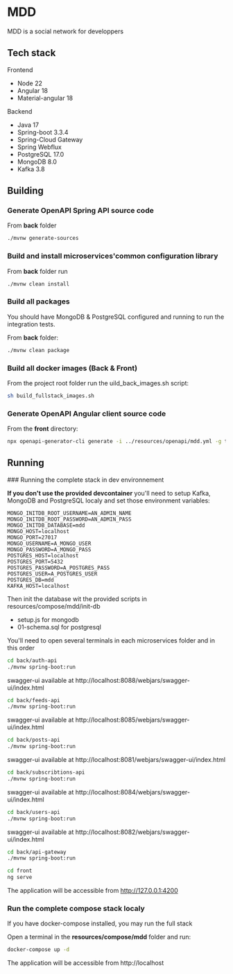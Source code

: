 # MDD

MDD is a social network for developpers

## Tech stack

Frontend
* Node 22
* Angular 18
* Material-angular 18

Backend
* Java 17
* Spring-boot 3.3.4
* Spring-Cloud Gateway
* Spring Webflux
* PostgreSQL 17.0
* MongoDB 8.0
* Kafka 3.8

## Building

### Generate OpenAPI Spring API source code

From **back** folder

```bash
./mvnw generate-sources
```

### Build and install microservices'common configuration library

From **back** folder run

```bash
./mvnw clean install
```

### Build all packages

You should have MongoDB & PostgreSQL configured and running to run the integration tests.

From **back** folder:

```bash
./mvnw clean package
```

### Build all docker images (Back & Front)

From the project root folder run the uild_back_images.sh script:

```bash
sh build_fullstack_images.sh
```

### Generate OpenAPI Angular client source code

From the **front** directory:

```bash
npx openapi-generator-cli generate -i ../resources/openapi/mdd.yml -g typescript-angular -o src/app/core/modules/openapi --additional-properties fileNaming=kebab-case,withInterfaces=true --generate-alias-as-model
```

## Running

### Running the complete stack in dev environnement

**If you don't use the provided devcontainer** you'll need to setup Kafka, MongoDB and PostgreSQL localy and set those environment variables:

```
MONGO_INITDB_ROOT_USERNAME=AN_ADMIN_NAME
MONGO_INITDB_ROOT_PASSWORD=AN_ADMIN_PASS
MONGO_INITDB_DATABASE=mdd
MONGO_HOST=localhost
MONGO_PORT=27017
MONGO_USERNAME=A_MONGO_USER
MONGO_PASSWORD=A_MONGO_PASS
POSTGRES_HOST=localhost
POSTGRES_PORT=5432
POSTGRES_PASSWORD=A_POSTGRES_PASS
POSTGRES_USER=A_POSTGRES_USER
POSTGRES_DB=mdd
KAFKA_HOST=localhost
```

Then init the database wit the provided scripts in resources/compose/mdd/init-db
- setup.js for mongodb
- 01-schema.sql for postgresql

You'll need to open several terminals in each microservices folder and in this order

```bash
cd back/auth-api
./mvnw spring-boot:run
```
swagger-ui available at http://localhost:8088/webjars/swagger-ui/index.html


```bash
cd back/feeds-api
./mvnw spring-boot:run
```
swagger-ui available at http://localhost:8085/webjars/swagger-ui/index.html

```bash
cd back/posts-api
./mvnw spring-boot:run
```
swagger-ui available at http://localhost:8081/webjars/swagger-ui/index.html

```bash
cd back/subscribtions-api
./mvnw spring-boot:run
```
swagger-ui available at http://localhost:8084/webjars/swagger-ui/index.html

```bash
cd back/users-api
./mvnw spring-boot:run
```
swagger-ui available at http://localhost:8082/webjars/swagger-ui/index.html

```bash
cd back/api-gateway
./mvnw spring-boot:run
```

```bash
cd front
ng serve
```
The application will be accessible from http://127.0.0.1:4200

### Run the complete compose stack localy

If you have docker-compose installed, you may run the full stack

Open a terminal in the **resources/compose/mdd** folder and run:

```bash
docker-compose up -d
```
The application will be accessible from http://localhost